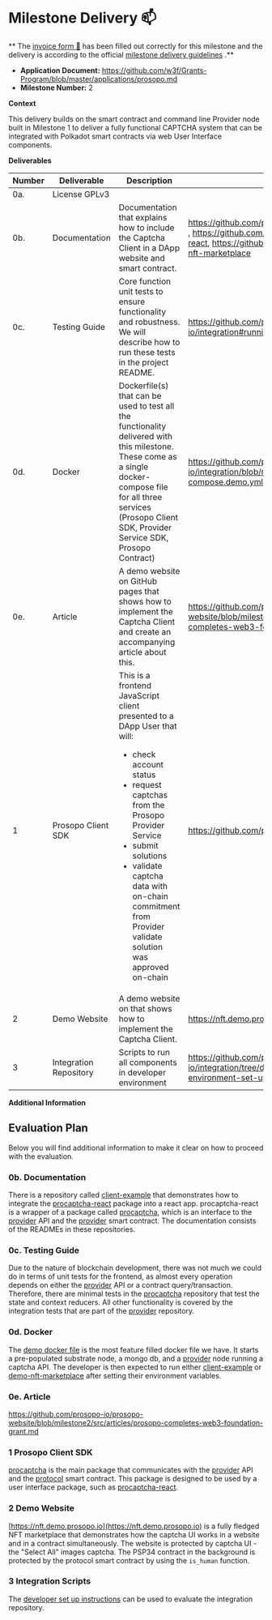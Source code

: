 # Milestone Delivery :mailbox:

**
The [invoice form :pencil:](https://docs.google.com/forms/d/e/1FAIpQLSfmNYaoCgrxyhzgoKQ0ynQvnNRoTmgApz9NrMp-hd8mhIiO0A/viewform)
has been filled out correctly for this milestone and the delivery is according to the
official [milestone delivery guidelines](https://github.com/w3f/Grants-Program/blob/master/docs/milestone-deliverables-guidelines.md)
.**

* **Application Document:** https://github.com/w3f/Grants-Program/blob/master/applications/prosopo.md
* **Milestone Number:** 2

**Context**

This delivery builds on the smart contract and command line Provider node built in Milestone 1 to deliver a fully
functional CAPTCHA system that can be integrated with Polkadot smart contracts via web User Interface components.

**Deliverables**

| Number | Deliverable            | Description                                                                                                                                                                                                                                                                                                      | Links                                                                                                                                             | Notes                                                                                                                       |
|--------|------------------------|------------------------------------------------------------------------------------------------------------------------------------------------------------------------------------------------------------------------------------------------------------------------------------------------------------------|---------------------------------------------------------------------------------------------------------------------------------------------------|-----------------------------------------------------------------------------------------------------------------------------|
| 0a.    | License	GPLv3          |                                                                                                                                                                                                                                                                                                                  |                                                                                                                                                   |
| 0b.    | Documentation          | Documentation that explains how to include the Captcha Client in a DApp website and smart contract.                                                                                                                                                                                                              | https://github.com/prosopo-io/client-example , https://github.com/prosopo-io/procaptcha-react, https://github.com/prosopo-io/demo-nft-marketplace | Documentation is a combination of various package READMEs                                                                   |
| 0c.    | Testing Guide          | Core function unit tests to ensure functionality and robustness. We will describe how to run these tests in the project README.                                                                                                                                                                                  | https://github.com/prosopo-io/integration#running-tests                                                                                           | The frontend components are covered by integration tests in the provider package.                                           |
| 0d.    | Docker                 | Dockerfile(s) that can be used to test all the functionality delivered with this milestone. These come as a single docker-compose file for all three services (Prosopo Client SDK, Provider Service SDK, Prosopo Contract)                                                                                       | https://github.com/prosopo-io/integration/blob/main/docker-compose.demo.yml                                                                       | This docker file can be used to start a pre-populated substrate node, a mongo db, and a provider node running a captcha API |
| 0e.    | Article                | A demo website on GitHub pages that shows how to implement the Captcha Client and create an accompanying article about this.                                                                                                                                                                                     | https://github.com/prosopo-io/prosopo-website/blob/milestone2/src/articles/prosopo-completes-web3-foundation-grant.md                             |                                                                                                                             |
| 1      | Prosopo Client SDK     | This is a frontend JavaScript client presented to a DApp User that will: <ul><li>check account status</li><li>request captchas from the Prosopo Provider Service</li><li>submit solutions</li><li>validate captcha data with on-chain commitment from Provider validate solution was approved on-chain</li></ul> | https://github.com/prosopo-io/procaptcha                                                                                                          |                                                                                                                             |
| 2      | Demo Website           | A demo website on that shows how to implement the Captcha Client.                                                                                                                                                                                                                                                | https://nft.demo.prosopo.io/                                                                                                                      | Deployed on netlify                                                                                                         |
| 3      | Integration Repository | Scripts to run all components in developer environment                                                                                                                                                                                                                                                           | https://github.com/prosopo-io/integration/tree/develop#development-environment-set-up                                                             |

**Additional Information**

## Evaluation Plan

Below you will find additional information to make it clear on how to proceed with the evaluation.

### 0b. Documentation

There is a repository called [client-example](https://github.com/prosopo-io/client-example) that demonstrates how to
integrate the [procaptcha-react](https://github.com/prosopo-io/procaptcha-react) package into a react app.
procaptcha-react is a wrapper of a package called [procaptcha](https://github.com/prosopo-io/procaptcha), which is an
interface to the [provider](https://github.com/prosopo-io/provider) API and
the [provider](https://github.com/prosopo-io/protocol) smart contract. The documentation consists of the READMEs in
these repositories.

### 0c. Testing Guide

Due to the nature of blockchain development, there was not much we could do in terms of unit tests for the frontend, as
almost every operation depends on either the [provider](https://github.com/prosopo-io/provider) API or a contract
query/transaction. Therefore, there are minimal tests in the [procaptcha](https://github.com/prosopo-io/procaptcha)
repository that test the state and context reducers. All other functionality is covered by the integration tests that
are part of the [provider](https://github.com/prosopo-io/provider#tests) repository.

### 0d. Docker

The [demo docker file](https://github.com/prosopo-io/integration/blob/main/docker-compose.demo.yml) is the most feature
filled docker file we have. It starts a pre-populated substrate node, a mongo db, and
a [provider](https://github.com/prosopo-io/provider) node running a captcha API. The developer is then expected to run
either [client-example](https://github.com/prosopo-io/client-example#how-to-run-locally)
or [demo-nft-marketplace](https://github.com/prosopo-io/demo-nft-marketplace#how-to-run-locally) after setting their
environment variables.

### 0e. Article

https://github.com/prosopo-io/prosopo-website/blob/milestone2/src/articles/prosopo-completes-web3-foundation-grant.md

### 1 Prosopo Client SDK

[procaptcha](https://github.com/prosopo-io/procaptcha) is the main package that communicates with
the [provider](https://github.com/prosopo-io/provider) API and the
[protocol](https://github.com/prosopo-io/protocol) smart contract. This package is designed to be used by a user
interface package, such as [procaptcha-react](https://github.com/prosopo-io/procaptcha-react).

### 2 Demo Website

[https://nft.demo.prosopo.io](https://nft.demo.prosopo.io) is a fully fledged NFT marketplace that demonstrates how the
captcha UI works in a website and in a contract simultaneously. The website is protected by captcha UI - the "Select
All" images captcha. The PSP34 contract in the background is protected by the protocol smart contract by using
the `is_human` function.

### 3 Integration Scripts

The [developer set up instructions](https://github.com/prosopo-io/integration/tree/develop#development-environment-set-up)
can be used to evaluate the integration repository.
